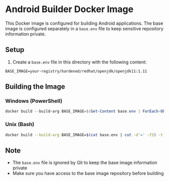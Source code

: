 # Android Builder Docker Image

This Docker image is configured for building Android applications. The base image is configured separately in a `base.env` file to keep sensitive repository information private.

## Setup

1. Create a `base.env` file in this directory with the following content:
```
BASE_IMAGE=your-registry/hardened/redhat/openjdk/openjdk11:1.11
```

## Building the Image

### Windows (PowerShell)
```powershell
docker build --build-arg BASE_IMAGE=$(Get-Content base.env | ForEach-Object { $_.Split('=')[1] }) -t android-builder .
```

### Unix (Bash)
```bash
docker build --build-arg BASE_IMAGE=$(cat base.env | cut -d'=' -f2) -t android-builder .
```

## Note
- The `base.env` file is ignored by Git to keep the base image information private
- Make sure you have access to the base image repository before building
